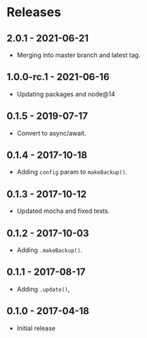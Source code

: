 # Releases

## 2.0.1 - 2021-06-21

- Merging into master branch and latest tag.

## 1.0.0-rc.1 - 2021-06-16

- Updating packages and node@14

## 0.1.5 - 2019-07-17

- Convert to async/await.

## 0.1.4 - 2017-10-18

- Adding `config` param to `makeBackup()`.

## 0.1.3 - 2017-10-12

- Updated mocha and fixed tests.

## 0.1.2 - 2017-10-03

- Adding `.makeBackup()`.

## 0.1.1 - 2017-08-17

- Adding `.update()`,

## 0.1.0 - 2017-04-18

- Initial release
